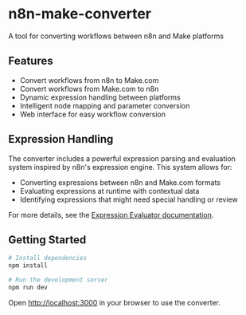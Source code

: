 # n8n-make-converter
A tool for converting workflows between n8n and Make platforms

## Features

- Convert workflows from n8n to Make.com
- Convert workflows from Make.com to n8n
- Dynamic expression handling between platforms
- Intelligent node mapping and parameter conversion
- Web interface for easy workflow conversion

## Expression Handling

The converter includes a powerful expression parsing and evaluation system inspired by n8n's expression engine. This system allows for:

- Converting expressions between n8n and Make.com formats
- Evaluating expressions at runtime with contextual data
- Identifying expressions that might need special handling or review

For more details, see the [Expression Evaluator documentation](docs/expression-evaluator.md).

## Getting Started

```bash
# Install dependencies
npm install

# Run the development server
npm run dev
```

Open [http://localhost:3000](http://localhost:3000) in your browser to use the converter.
